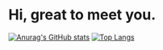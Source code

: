 # Hi, great to meet you.
[![Anurag's GitHub stats](https://github-readme-stats.vercel.app/api?username=Super-Smile&layout=demo&border_radius=20px&show_icons=true&theme=radical)](https://github.com/Super-Smile/github-readme-stats)
[![Top Langs](https://github-readme-stats.vercel.app/api/top-langs/?username=Super-Smile&layout=demo&card_width=495px&border_radius=20px&show_icons=true&theme=radical)](https://github.com/anuraghazra/github-readme-stats)


